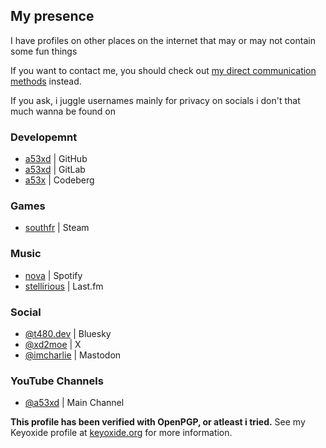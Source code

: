 ## My presence

I have profiles on other places on the internet that may or may not contain some fun things

If you want to contact me, you should check out [my direct communication methods](/contact) instead.

If you ask, i juggle usernames mainly for privacy on socials i don't that much wanna be found on

### Developemnt

- [<i class="fa-brands fa-github"></i> a53xd](https://github.com/a53xd) | GitHub <i class="fa-solid fa-key"></i>
- [<i class="fa-brands fa-gitlab"></i> a53xd](https://gitlab.com/a53xd) | GitLab
- [<i class="fa-solid fa-mountain"></i> a53x](https://codeberg.org/a53x) | Codeberg

### Games

- [<i class="fa-brands fa-steam"></i> southfr](https://steamcommunity.com/id/southfr) | Steam

### Music

- [<i class="fa-brands fa-spotify"></i> nova](https://open.spotify.com/user/31ycvxbtk27ugjkdwvedpwngy4he?si=4bdac19e1980416f) | Spotify
- [<i class="fa-brands fa-lastfm"></i> stellirious](https://last.fm/user/stellirious) | Last.fm

### Social

- [<i class="fa-brands fa-bluesky"></i> @t480.dev](https://bsky.app/profile/t480.dev) | Bluesky <i class="fa-solid fa-key"></i>
- [<i class="fa-brands fa-x-twitter"></i> @xd2moe](https://x.com/@xd2moe) | X <i class="fa-solid fa-key"></i>
- [<i class="fa-brands fa-mastodon"></i> @imcharlie](https://hachyderm.io/@imcharlie) | Mastodon <i class="fa-solid fa-key"></i>

### YouTube Channels

- [<i class="fa-brands fa-youtube"></i> @a53xd](https://www.youtube.com/@a53xd) | Main Channel

**<i class="fa-solid fa-key"></i> This profile has been verified with OpenPGP, or atleast i tried.** See my Keyoxide profile at [keyoxide.org](https://keyoxide.org/EA7E13D2A370541769A374AD4CBCBA514CEF5544) for more information.
